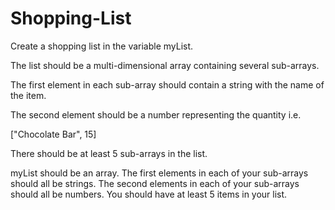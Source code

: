 # Shopping-List

Create a shopping list in the variable myList.

The list should be a multi-dimensional array containing several sub-arrays.

The first element in each sub-array should contain a string with the name of the item.

The second element should be a number representing the quantity i.e.

["Chocolate Bar", 15]

There should be at least 5 sub-arrays in the list.

myList should be an array.
The first elements in each of your sub-arrays should all be strings.
The second elements in each of your sub-arrays should all be numbers.
You should have at least 5 items in your list.
